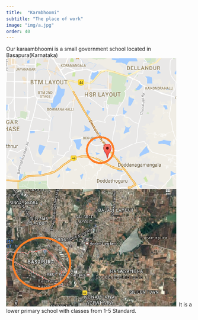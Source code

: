 ```yaml
---
title:  "Karmbhoomi"
subtitle: "The place of work"
image: "img/a.jpg"
order: 40
---
```

Our karaambhoomi is a small government school located in Basapura(Karnataka)
 <img src="img/school location.png">
 It is a lower primary school with classes from 1-5 Standard.
